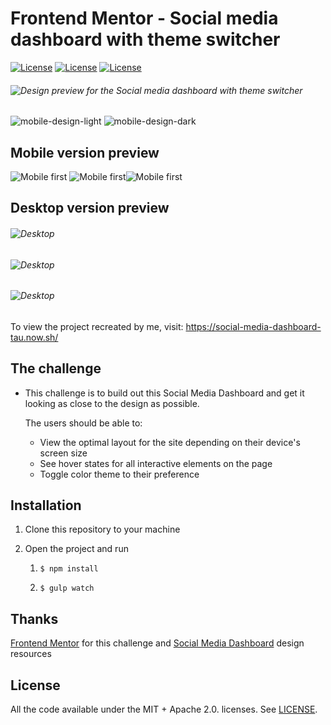 # Frontend Mentor - Social media dashboard with theme switcher

 [![License](https://img.shields.io/badge/License-Apache%202.0-red.svg)](LICENSE) [![License](https://img.shields.io/badge/License-MIT-red.svg)](LICENSE) [![License](https://img.shields.io/badge/VERCEL-passed-green)](VERCEL) 

###### ![Design preview for the Social media dashboard with theme switcher](challenge/images/desktop-preview.jpg)



![mobile-design-light](challenge/images/mobile-preview-light.jpg) ![mobile-design-dark](challenge/images/mobile-preview-dark.jpg)



## Mobile version preview

![Mobile first](challenge/images/mobile-light.gif) ![Mobile first](challenge/images/mobile-dark.gif)![Mobile first](challenge/images/mobile-theme-switch.gif)

## Desktop version preview

###### ![Desktop](challenge/images/desktop-light.gif)

###### ![Desktop](challenge/images/desktop-dark.gif)

###### ![Desktop](challenge/images/desktop-theme-switch-and-preview.gif) 

To view the project recreated by me, visit: https://social-media-dashboard-tau.now.sh/



## The challenge

- This challenge is to build out this Social Media Dashboard and get it looking as close to the design as possible.

  The users should be able to:
  - View the optimal layout for the site depending on their device's screen size
  - See hover states for all interactive elements on the page
  - Toggle color theme to their preference



## Installation

1. Clone this repository to your machine

2. Open the project and run

   1. `$ npm install`

   2. `$ gulp watch`

      

## Thanks

[Frontend Mentor](https://www.frontendmentor.io/) for this challenge and [Social Media Dashboard](https://www.frontendmentor.io/challenges/social-media-dashboard-with-theme-switcher-6oY8ozp_H) design resources



## License

All the code available under the MIT + Apache 2.0. licenses. See [LICENSE](https://github.com/joaopaulogn/frontend-mentor-social-media-dashboard/blob/master/LICENSE).